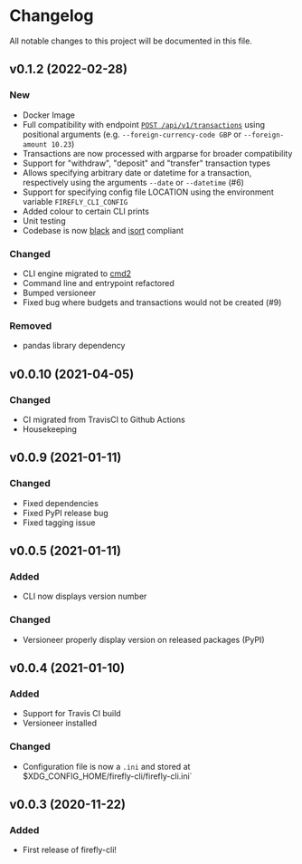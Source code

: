 # Changelog

All notable changes to this project will be documented in this file.

## v0.1.2 (2022-02-28)

### New
- Docker Image
- Full compatibility with endpoint [`POST /api/v1/transactions`](https://api-docs.firefly-iii.org/#/transactions/storeTransaction) using positional arguments (e.g. `--foreign-currency-code GBP` or `--foreign-amount 10.23`)
- Transactions are now processed with argparse for broader compatibility
- Support for "withdraw", "deposit" and "transfer" transaction types
- Allows specifying arbitrary date or datetime for a transaction, respectively using the arguments `--date` or `--datetime` (#6)
- Support for specifying config file LOCATION using the environment variable `FIREFLY_CLI_CONFIG`
- Added colour to certain CLI prints
- Unit testing
- Codebase is now [black](https://black.readthedocs.io/en/stable/) and [isort](https://pypi.org/project/isort/) compliant

### Changed
- CLI engine migrated to [cmd2](https://cmd2.readthedocs.io/en/stable/)
- Command line and entrypoint refactored
- Bumped versioneer
- Fixed bug where budgets and transactions would not be created (#9)

### Removed
- pandas library dependency

## v0.0.10 (2021-04-05)

### Changed
- CI migrated from TravisCI to Github Actions
- Housekeeping

## v0.0.9 (2021-01-11)

### Changed
- Fixed dependencies
- Fixed PyPI release bug
- Fixed tagging issue

## v0.0.5 (2021-01-11)

### Added

- CLI now displays version number

### Changed
- Versioneer properly display version on released packages (PyPI)

## v0.0.4 (2021-01-10)

### Added

- Support for Travis CI build
- Versioneer installed

### Changed

- Configuration file is now a `.ini` and stored at $XDG_CONFIG_HOME/firefly-cli/firefly-cli.ini`

## v0.0.3 (2020-11-22)

### Added

- First release of firefly-cli!
